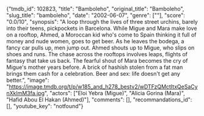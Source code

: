 {"tmdb_id": 102823, "title": "Bamboleho", "original_title": "Bamboleho", "slug_title": "bamboleho", "date": "2002-06-07", "genre": [""], "score": "0.0/10", "synopsis": "A loop through the lives of three street urchins, barely into their teens, pickpockets in Barcelona. While Migue and Mara make love on a rooftop, Ahmed, a Moroccan kid who's come to Spain thinking it full of money and nude women, goes to get beer. As he leaves the bodega, a fancy car pulls up, men jump out. Ahmed shouts up to Migue, who slips on shoes and runs. The chase across the rooftops involves leaps, flights of fantasy that take us back. The fearful shout of Mara becomes the cry of Migue's mother years before. A brick of hashish stolen from a fat man brings them cash for a celebration. Beer and sex: life doesn't get any better.", "image": "https://image.tmdb.org/t/p/w185_and_h278_bestv2/wDTFzQMctItxQeSaCynXklmM3fa.jpg", "actors": ["Eloi Yebra (Migue)", "Alicia Gorina (Mara)", "Hafid Abou El Hakan (Ahmed)"], "comments": [], "recommandations_id": [], "youtube_key": "notfound"}